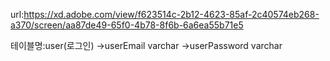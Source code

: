 url:https://xd.adobe.com/view/f623514c-2b12-4623-85af-2c40574eb268-a370/screen/aa87de49-65f0-4b78-8f6b-6a6ea55b71e5


테이블명:user(로그인)
    ->userEmail varchar
    ->userPassword varchar

